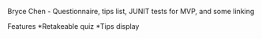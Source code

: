 

Bryce Chen - Questionnaire, tips list, JUNIT tests for MVP, and some linking

Features
*Retakeable quiz
*Tips display
